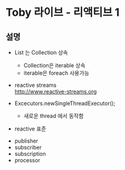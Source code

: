 # Toby 라이브 - 리액티브 1

## 설명
 
 * List 는 Collection 상속
   * Collection은 iterable 상속
   * iterable은 foreach 사용가능
    
 * reactive streams  
   http://www.reactive-streams.org
   
   
 * Excecutors.newSingleThreadExecutor();
   - 새로운 thread 에서 동작함
   
 * reactive 표준
  - publisher
  - subscriber
  - subscription
  - processor
  